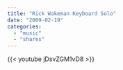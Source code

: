 ```yaml
---
title: "Rick Wakeman Keyboard Solo"
date: "2009-02-19"
categories:
  - "music"
  - "shares"
---
```


{{< youtube jDsvZGM1vD8 >}}
